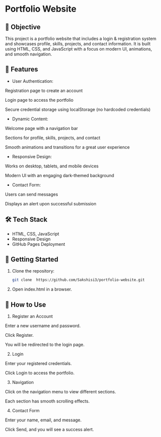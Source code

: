 # Portfolio Website

## 🎯 Objective
This project is a portfolio website that includes a login & registration system and showcases profile, skills, projects, and contact information. It is built using HTML, CSS, and JavaScript with a focus on modern UI, animations, and smooth navigation.

## 🚀 Features
- User Authentication:

Registration page to create an account

Login page to access the portfolio

Secure credential storage using localStorage (no hardcoded credentials)

- Dynamic Content:

Welcome page with a navigation bar

Sections for profile, skills, projects, and contact

Smooth animations and transitions for a great user experience

- Responsive Design:

Works on desktop, tablets, and mobile devices

Modern UI with an engaging dark-themed background

- Contact Form:

Users can send messages

Displays an alert upon successful submission

## 🛠 Tech Stack
- HTML, CSS, JavaScript
- Responsive Design
- GitHub Pages Deployment

## 📌 Getting Started
1. Clone the repository:
   ```sh
   git clone  https://github.com/Sakshisi3/portfolio-website.git

2. Open index.html in a browser.


## 📌 How to Use

1. Register an Account

Enter a new username and password.

Click Register.

You will be redirected to the login page.

2. Login

Enter your registered credentials.

Click Login to access the portfolio.

3. Navigation

Click on the navigation menu to view different sections.

Each section has smooth scrolling effects.

4. Contact Form

Enter your name, email, and message.

Click Send, and you will see a success alert.